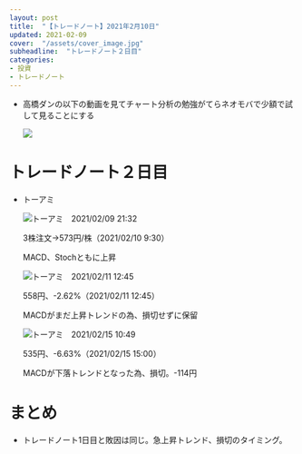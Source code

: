 ```yaml
---
layout: post
title:  "【トレードノート】2021年2月10日"
updated: 2021-02-09
cover:  "/assets/cover_image.jpg"
subheadline:  "トレードノート２日目"
categories: 
- 投資
- トレードノート
---
```


* 高橋ダンの以下の動画を見てチャート分析の勉強がてらネオモバで少額で試して見ることにする

    [![](https://img.youtube.com/vi/VJu8uJPC54o/0.jpg)](https://youtu.be/VJu8uJPC54o "MACDの使い方")

# トレードノート２日目

* トーアミ

    ![](https://www.tradingview.com/x/AE5gT6M1/ "トーアミ　2021/02/09 21:32")

    3株注文→573円/株（2021/02/10 9:30）

    MACD、Stochともに上昇

    ![](https://www.tradingview.com/x/o2F43YtO/ "トーアミ　2021/02/11 12:45")

    558円、-2.62%（2021/02/11 12:45）

    MACDがまだ上昇トレンドの為、損切せずに保留

    ![](https://www.tradingview.com/x/MsUqdnwG "トーアミ　2021/02/15 10:49")

    535円、-6.63%（2021/02/15 15:00）

    MACDが下落トレンドとなった為、損切。-114円

# まとめ

* トレードノート1日目と敗因は同じ。急上昇トレンド、損切のタイミング。